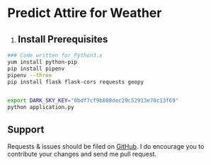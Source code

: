 # Predict Attire for Weather

1. ## Install Prerequisites
```sh
### Code written for Python3.x
yum install python-pip
pip install pipenv
pipenv --three
pip install flask flask-cors requests geopy


export DARK_SKY_KEY="0bdf7cf9b808dec29c52913e70c13f69"
python application.py
```


## Support
Requests & issues should be filed on [GitHub](https://github.com/miztiik/predict-attire-for-weather/issues). I do encourage you to contribute your changes and send me pull request.